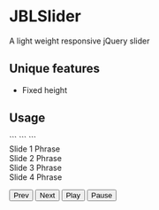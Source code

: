 # JBLSlider
A light weight responsive jQuery slider

Unique features
---------------
* Fixed height

Usage
-----
<head>
```
<script src="js/jquery-1.11.2.min.js"></script>
<script src="js/jquery.jblSlider.js"></script>
```

<body>
```
<div class="slider" id="jblslider">
<div class="slide" style="background-image: url('images/slide1.jpg')">
<span>Slide 1 Phrase</span>
</div>
<div class="slide" style="background-image: url('images/slide2.jpg')">
<span>Slide 2 Phrase</span>
</div>
<div class="slide" style="background-image: url('images/slide3.jpg')">
<span>Slide 3 Phrase</span>
</div>
<div class="slide" style="background-image: url('images/slide4.jpg')">
<span>Slide 4 Phrase</span>
</div>
</div>

<button id="prev" />Prev</button>
<button id="next" />Next</button>
<button id="play" />Play</button>
<button id="pause" />Pause</button>

<script>
$("#jblslider").jblSlider();
</script>
```
